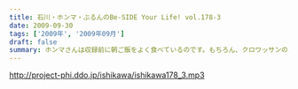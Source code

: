 ```yaml
---
title: 石川・ホンマ・ぶるんのBe-SIDE Your Life! vol.178-3
date: 2009-09-30
tags: ['2009年', '2009年09月']
draft: false
summary: ホンマさんは収録前に朝ご飯をよく食べているのです。もちろん、クロワッサンのパンでは・・・ありません。冷蔵庫は大活躍中だそうで。NAMAE
---
```


http://project-phi.ddo.jp/ishikawa/ishikawa178_3.mp3
